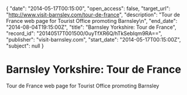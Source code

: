 {
  "date": "2014-05-17T00:15:00", 
  "open_access": false, 
  "target_url": "http://www.visit-barnsley.com/tour-de-france", 
  "description": "Tour de France web page for Tourist Office promoting Barnsley\n", 
  "end_date": "2014-08-04T19:15:00Z", 
  "title": "Barnsley Yorkshire: Tour de France", 
  "record_id": "20140517T001500/0uyTfXR6Q/hTkSebIqm9RA==", 
  "publisher": "visit-barnsley.com", 
  "start_date": "2014-05-17T00:15:00Z", 
  "subject": null
}

# Barnsley Yorkshire: Tour de France

Tour de France web page for Tourist Office promoting Barnsley
